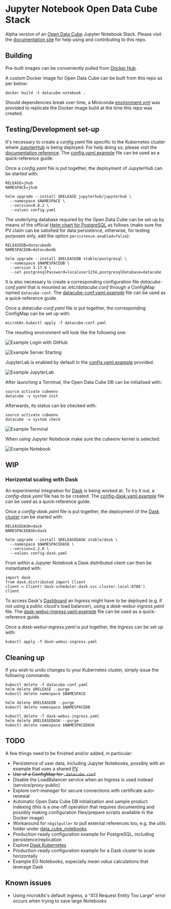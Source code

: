 # Jupyter Notebook Open Data Cube Stack

Alpha version of an [Open Data Cube](https://www.opendatacube.org/) Jupyter Notebook Stack. Please visit the [documentation site](https://zero-to-jupyterhub.readthedocs.io/en/latest/user-environment.html#customize-an-existing-docker-image) for help using and contributing to this repo.

## Building

Pre-built images can be conveniently pulled from [Docker Hub](https://hub.docker.com/r/luigidifraia/datacube-notebook).

A custom Docker image for Open Data Cube can be built from this repo as per below:

`docker build -t datacube-notebook .`

Should dependencies break over time, a Miniconda [environment.yml](environment.yml) was provided to replicate the Docker image build at the time this repo was created.

## Testing/Development set-up

It's necessary to create a *config.yaml* file specific to the Kubernetes cluster where [JupyterHub](https://jupyter.org/hub) is being deployed. For help doing so, please visit the [documentation reference](https://zero-to-jupyterhub.readthedocs.io/en/latest/reference.html#helm-chart-configuration-reference). The [config.yaml.example](examples/config.yaml.example) file can be used as a quick-reference guide.

Once a *config.yaml* file is put together, the deployment of JupyterHub can be started with:

```
RELEASE=jhub
NAMESPACE=jhub

helm upgrade --install $RELEASE jupyterhub/jupyterhub \
  --namespace $NAMESPACE \
  --version=0.8.2 \
  --values config.yaml
```

The underlying database required by the Open Data Cube can be set up by means of the official [Helm chart for PostgreSQL](https://github.com/helm/charts/tree/master/stable/postgresql) as follows (make sure the PV claim can be satisfied for data persistence, otherwise, for testing purposes only, add the option `persistence.enabled=false`):

```
RELEASEDB=datacubedb
NAMESPACEDB=datacubedb

helm upgrade --install $RELEASEDB stable/postgresql \
  --namespace $NAMESPACEDB \
  --version 3.17.0 \
  --set postgresqlPassword=localuser1234,postgresqlDatabase=datacube
```

It is also necessary to create a corresponding configuration file *datacube-conf.yaml* that is mounted as */etc/datacube.conf* through a ConfigMap named `datacube-conf`. The [datacube-conf.yaml.example](examples/datacube-conf.yaml.example) file can be used as a quick-reference guide.

Once a *datacube-conf.yaml* file is put together, the corresponding ConfigMap can be set up with:

`microk8s.kubectl apply -f datacube-conf.yaml`

The resulting environment will look like the following one:

![Example Login with GitHub](media/JupyterHub_GitHub_OAuth.png)

![Example Server Starting](media/JupyterHub_Server_Starting.png)

JupyterLab is enabled by default in the [config.yaml.example](examples/config.yaml.example) provided.

![Example JupyterLab](media/JupyterHub_Lab_Launcher.png)

After launching a Terminal, the Open Data Cube DB can be initialised with:

```
source activate cubeenv
datacube -v system init
```

Afterwards, its status can be checked with:

```
source activate cubeenv
datacube -v system check
```

![Example Terminal](media/JupyterHub_Terminal.png)

When using Jupyter Notebook make sure the *cubeenv* kernel is selected:

![Example Notebook](media/JupyterHub_Notebook.png)

## WIP

### Horizontal scaling with Dask

An experimental integration for [Dask](https://dask.org/) is being worked at. To try it out, a *config-dask.yaml* file has to be created. The [config-dask.yaml.example](examples/config-dask.yaml.example) file can be used as a quick-reference guide.

Once a *config-dask.yaml* file is put together, the deployment of the [Dask cluster](https://github.com/helm/charts/tree/master/stable/dask) can be started with:

```
RELEASEDASK=dask
NAMESPACEDASK=dask

helm upgrade --install $RELEASEDASK stable/dask \
  --namespace $NAMESPACEDASK \
  --version=2.2.0 \
  --values config-dask.yaml
```

From within a Jupyter Notebook a Dask distributed client can then be instantiated with:

```
import dask
from dask.distributed import Client
client = Client('dask-scheduler.dask.svc.cluster.local:8786')
client
```

To access Dask's [Dashboard](http://docs.dask.org/en/latest/diagnostics-distributed.html#dashboard) an *Ingress* might have to be deployed (e.g. if not using a public cloud's load balancer), using a *dask-webui-ingress.yaml* file. The [dask-webui-ingress.yaml.example](examples/dask-webui-ingress.yaml.example) file can be used as a quick-reference guide.

Once a *dask-webui-ingress.yaml* is put together, the *Ingress* can be set up with:

`kubectl apply -f dask-webui-ingress.yaml`

## Cleaning up

If you wish to undo changes to your Kubernetes cluster, simply issue the following commands:

```
kubectl delete -f datacube-conf.yaml
helm delete $RELEASE --purge
kubectl delete namespace $NAMESPACE

helm delete $RELEASEDB --purge
kubectl delete namespace $NAMESPACEDB

kubectl delete -f dask-webui-ingress.yaml
helm delete $RELEASEDASK --purge
kubectl delete namespace $NAMESPACEDASK
```

## TODO

A few things need to be finished and/or added, in particular:
- Persistence of user data, including Jupyter Notebooks, possibly with an example that uses a shared [PV](https://zero-to-jupyterhub.readthedocs.io/en/latest/user-storage.html#additional-storage-volumes)
- ~~Use of a ConfigMap for `.datacube.conf`~~
- Disable the LoadBalancer service when an Ingress is used instead (service/proxy-public)
- Explore *cert-manager* for secure connections with certificate auto-renewal
- Automatic Open Data Cube DB initialization and sample product indexing (this is a one-off operation that requires documenting and possibly making configuration files/prepare scripts available in the Docker image)
- Workaround for `nbgitpuller` to pull external references too, e.g. the utils folder under [data_cube_notebooks](https://github.com/ceos-seo/data_cube_notebooks)
- Production-ready configuration example for PostgreSQL, including persistence/replication
- Explore [Dask Kubernetes](http://kubernetes.dask.org/en/latest/)
- Production-ready configuration example for a Dask cluster to scale horizontally
- Example EO Notebooks, especially *mean value* calculations that leverage Dask

## Known issues

- Using microk8s's default ingress, a "413 Request Entity Too Large" error occurs when trying to save large Notebooks
